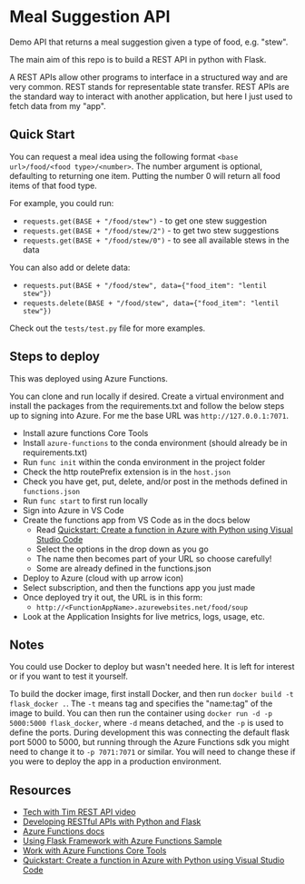 
# Meal Suggestion API

Demo API that returns a meal suggestion given a type of food, e.g. "stew". 

The main aim of this repo is to build a REST API in python with Flask.


A REST APIs allow other programs to interface in a structured way and are very 
common. REST stands for representable state transfer. REST APIs are the 
standard way to interact with another application, but here I just used to 
fetch data from my "app".


## Quick Start

You can request a meal idea using the following format
`<base url>/food/<food type>/<number>`.
The number argument is optional, defaulting to returning one item. 
Putting the number 0 will return all food items of that food type.

For example, you could run:
* `requests.get(BASE + "/food/stew")` - to get one stew suggestion
* `requests.get(BASE + "/food/stew/2")` - to get two stew suggestions
* `requests.get(BASE + "/food/stew/0")` - to see all available stews in the data

You can also add or delete data:
* `requests.put(BASE + "/food/stew", data={"food_item": "lentil stew"})`
* `requests.delete(BASE + "/food/stew", data={"food_item": "lentil stew"})`

Check out the `tests/test.py` file for more examples. 


## Steps to deploy

This was deployed using Azure Functions.

You can clone and run locally if desired. Create a virtual environment 
and install the packages from the requirements.txt and follow the below
steps up to signing into Azure. For me the base URL was 
`http://127.0.0.1:7071`. 


* Install azure functions Core Tools 
* Install `azure-functions` to the conda environment (should already be in requirements.txt)
* Run `func init` within the conda environment in the project folder
* Check the http routePrefix extension is in the `host.json`
* Check you have get, put, delete, and/or post in the methods defined in `functions.json`
* Run `func start` to first run locally
* Sign into Azure in VS Code
* Create the functions app from VS Code as in the docs below
    * Read [Quickstart: Create a function in Azure with Python using Visual Studio Code](https://learn.microsoft.com/en-us/azure/azure-functions/create-first-function-vs-code-python?pivots=python-mode-configuration)
    * Select the options in the drop down as you go
    * The name then becomes part of your URL so choose carefully! 
    * Some are already defined in the functions.json
* Deploy to Azure (cloud with up arrow icon)
* Select subscription, and then the functions app you just made
* Once deployed try it out, the URL is in this form:
    * `http://<FunctionAppName>.azurewebsites.net/food/soup`
* Look at the Application Insights for live metrics, logs, usage, etc. 



## Notes

You could use Docker to deploy but wasn't needed here. It is left for 
interest or if you want to test it yourself. 

To build the docker image, first install Docker, and then run
`docker build -t flask_docker .`. The `-t` means tag and specifies
the "name:tag" of the image to build.
You can then run the container using 
`docker run -d -p 5000:5000 flask_docker`, where `-d` means detached,
and the `-p` is used to define the ports. During development
this was connecting the default flask port 5000 to 5000, but running
through the Azure Functions sdk you might need to change it to `-p 7071:7071`
or similar. You will need to change these if you were to deploy the app in 
a production environment. 


## Resources

* [Tech with Tim REST API video](https://www.youtube.com/watch?v=GMppyAPbLYk)
* [Developing RESTful APIs with Python and Flask](https://auth0.com/blog/developing-restful-apis-with-python-and-flask/)
* [Azure Functions docs](https://learn.microsoft.com/en-us/azure/azure-functions/functions-run-local?tabs=v4%2Cwindows%2Ccsharp%2Cportal%2Cbash)
* [Using Flask Framework with Azure Functions Sample](https://learn.microsoft.com/en-us/samples/azure-samples/flask-app-on-azure-functions/azure-functions-python-create-flask-app/)
* [Work with Azure Functions Core Tools](https://learn.microsoft.com/en-us/azure/azure-functions/functions-run-local?tabs=v4%2Cwindows%2Ccsharp%2Cportal%2Cbash)
* [Quickstart: Create a function in Azure with Python using Visual Studio Code](https://learn.microsoft.com/en-us/azure/azure-functions/create-first-function-vs-code-python?pivots=python-mode-configuration)


